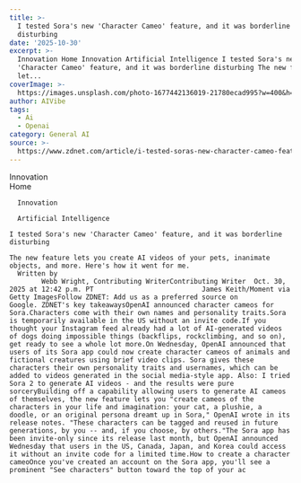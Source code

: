 ```yaml
---
title: >-
  I tested Sora's new 'Character Cameo' feature, and it was borderline
  disturbing
date: '2025-10-30'
excerpt: >-
  Innovation Home Innovation Artificial Intelligence I tested Sora's new
  'Character Cameo' feature, and it was borderline disturbing The new feature
  let...
coverImage: >-
  https://images.unsplash.com/photo-1677442136019-21780ecad995?w=400&h=200&fit=crop&auto=format
author: AIVibe
tags:
  - Ai
  - Openai
category: General AI
source: >-
  https://www.zdnet.com/article/i-tested-soras-new-character-cameo-feature-and-it-was-borderline-disturbing/
---
```

Innovation      
      Home
    
      Innovation
    
      Artificial Intelligence
       
    I tested Sora's new 'Character Cameo' feature, and it was borderline disturbing
     
    The new feature lets you create AI videos of your pets, inanimate objects, and more. Here's how it went for me.
      Written by 
            Webb Wright, Contributing WriterContributing Writer  Oct. 30, 2025 at 12:42 p.m. PT                           James Keith/Moment via Getty ImagesFollow ZDNET: Add us as a preferred source on Google. ZDNET's key takeawaysOpenAI announced character cameos for Sora.Characters come with their own names and personality traits.Sora is temporarily available in the US without an invite code.If you thought your Instagram feed already had a lot of AI-generated videos of dogs doing impossible things (backflips, rockclimbing, and so on), get ready to see a whole lot more.On Wednesday, OpenAI announced that users of its Sora app could now create character cameos of animals and fictional creatures using brief video clips. Sora gives these characters their own personality traits and usernames, which can be added to videos generated in the social media-style app. Also: I tried Sora 2 to generate AI videos - and the results were pure sorceryBuilding off a capability allowing users to generate AI cameos of themselves, the new feature lets you "create cameos of the characters in your life and imagination: your cat, a plushie, a doodle, or an original persona dreamt up in Sora," OpenAI wrote in its release notes. "These characters can be tagged and reused in future generations, by you -- and, if you choose, by others."The Sora app has been invite-only since its release last month, but OpenAI announced Wednesday that users in the US, Canada, Japan, and Korea could access it without an invite code for a limited time.How to create a character cameoOnce you've created an account on the Sora app, you'll see a prominent "See characters" button toward the top of your ac
